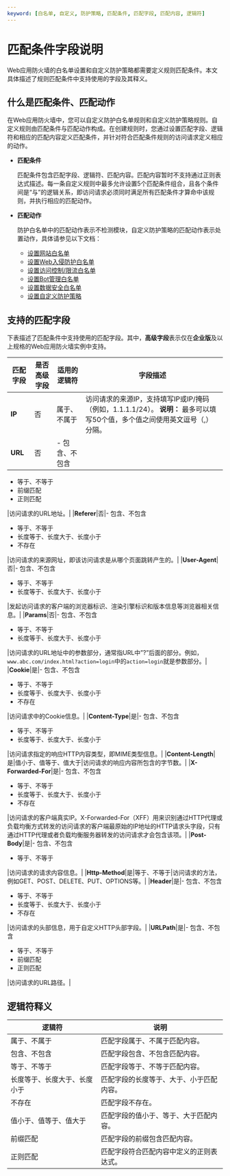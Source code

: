 ```yaml
---
keyword: [白名单, 自定义, 防护策略, 匹配条件, 匹配字段, 匹配内容, 逻辑符]
---
```


# 匹配条件字段说明

Web应用防火墙的白名单设置和自定义防护策略都需要定义规则匹配条件。本文具体描述了规则匹配条件中支持使用的字段及其释义。

## 什么是匹配条件、匹配动作

在Web应用防火墙中，您可以自定义防护白名单规则和自定义防护策略规则。自定义规则由匹配条件与匹配动作构成。在创建规则时，您通过设置匹配字段、逻辑符和相应的匹配内容定义匹配条件，并针对符合匹配条件规则的访问请求定义相应的动作。

-   **匹配条件**

    匹配条件包含匹配字段、逻辑符、匹配内容。匹配内容暂时不支持通过正则表达式描述。每一条自定义规则中最多允许设置5个匹配条件组合，且各个条件间是“与”的逻辑关系，即访问请求必须同时满足所有匹配条件才算命中该规则，并执行相应的匹配动作。

-   **匹配动作**

    防护白名单中的匹配动作表示不检测模块，自定义防护策略的匹配动作表示处置动作，具体请参见以下文档：

    -   [设置网站白名单](/cn.zh-CN/网站防护配置/防护白名单/设置网站白名单.md)
    -   [设置Web入侵防护白名单](/cn.zh-CN/网站防护配置/防护白名单/设置Web入侵防护白名单.md)
    -   [设置访问控制/限流白名单](/cn.zh-CN/网站防护配置/防护白名单/设置访问控制/限流白名单.md)
    -   [设置Bot管理白名单](/cn.zh-CN/网站防护配置/防护白名单/设置Bot管理白名单.md)
    -   [设置数据安全白名单](/cn.zh-CN/网站防护配置/防护白名单/设置数据安全白名单.md)
    -   [设置自定义防护策略](/cn.zh-CN/网站防护配置/访问控制/限流/设置自定义防护策略.md)

## 支持的匹配字段

下表描述了匹配条件中支持使用的匹配字段。其中，**高级字段**表示仅在**企业版**及以上规格的Web应用防火墙实例中支持。

|匹配字段|是否高级字段|适用的逻辑符|字段描述|
|----|------|------|----|
|**IP**|否|属于、不属于|访问请求的来源IP，支持填写IP或IP/掩码（例如，1.1.1.1/24）。 **说明：** 最多可以填写50个值，多个值之间使用英文逗号（,）分隔。 |
|**URL**|否|-   包含、不包含
-   等于、不等于
-   前缀匹配
-   正则匹配

|访问请求的URL地址。|
|**Referer**|否|-   包含、不包含
-   等于、不等于
-   长度等于、长度大于、长度小于
-   不存在

|访问请求的来源网址，即该访问请求是从哪个页面跳转产生的。|
|**User-Agent**|否|-   包含、不包含
-   等于、不等于
-   长度等于、长度大于、长度小于

|发起访问请求的客户端的浏览器标识、渲染引擎标识和版本信息等浏览器相关信息。|
|**Params**|否|-   包含、不包含
-   等于、不等于
-   长度等于、长度大于、长度小于

|访问请求的URL地址中的参数部分，通常指URL中”?”后面的部分。例如，`www.abc.com/index.html?action=login`中的`action=login`就是参数部分。|
|**Cookie**|是|-   包含、不包含
-   等于、不等于
-   长度等于、长度大于、长度小于
-   不存在

|访问请求中的Cookie信息。|
|**Content-Type**|是|-   包含、不包含
-   等于、不等于
-   长度等于、长度大于、长度小于

|访问请求指定的响应HTTP内容类型，即MIME类型信息。|
|**Content-Length**|是|值小于、值等于、值大于|访问请求的响应内容所包含的字节数。|
|**X-Forwarded-For**|是|-   包含、不包含
-   等于、不等于
-   长度等于、长度大于、长度小于
-   不存在

|访问请求的客户端真实IP。X-Forwarded-For（XFF）用来识别通过HTTP代理或负载均衡方式转发的访问请求的客户端最原始的IP地址的HTTP请求头字段，只有通过HTTP代理或者负载均衡服务器转发的访问请求才会包含该项。|
|**Post-Body**|是|-   包含、不包含
-   等于、不等于

|访问请求的请求内容信息。|
|**Http-Method**|是|等于、不等于|访问请求的方法，例如GET、POST、DELETE、PUT、OPTIONS等。|
|**Header**|是|-   包含、不包含
-   等于、不等于
-   长度等于、长度大于、长度小于
-   不存在

|访问请求的头部信息，用于自定义HTTP头部字段。|
|**URLPath**|是|-   包含、不包含
-   等于、不等于
-   前缀匹配
-   正则匹配

|访问请求的URL路径。|

## 逻辑符释义

|逻辑符|说明|
|---|--|
|属于、不属于|匹配字段属于、不属于匹配内容。|
|包含、不包含|匹配字段包含、不包含匹配内容。|
|等于、不等于|匹配字段等于、不等于匹配内容。|
|长度等于、长度大于、长度小于|匹配字段的长度等于、大于、小于匹配内容。|
|不存在|匹配字段不存在。|
|值小于、值等于、值大于|匹配字段的值小于、等于、大于匹配内容。|
|前缀匹配|匹配字段的前缀包含匹配内容。|
|正则匹配|匹配字段符合匹配内容中定义的正则表达式。|

